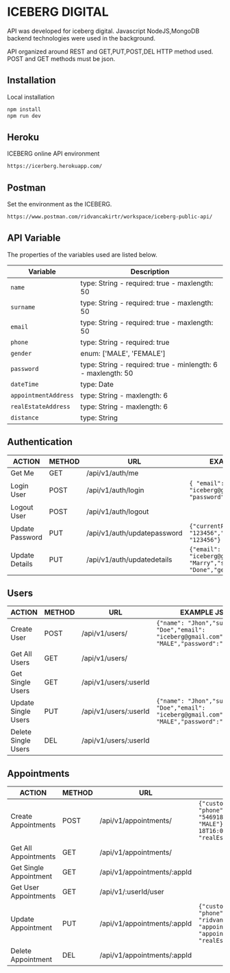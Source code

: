 # ICEBERG DIGITAL

API was developed for iceberg digital. Javascript NodeJS,MongoDB backend technologies were used in the background.

API organized around REST and GET,PUT,POST,DEL HTTP method used. POST and GET methods must be json.

## Installation
Local installation 
```sh
npm install
npm run dev
```

## Heroku
ICEBERG online API environment
```sh
https://icerberg.herokuapp.com/
```

## Postman
Set the environment as the ICEBERG.
```sh
https://www.postman.com/ridvancakirtr/workspace/iceberg-public-api/
```

## API Variable

The properties of the variables used are listed below.


| Variable      | Description                                                  |
| ------------- | ------------------------------------------------------------ |
| `name`        | type: String - required: true - maxlength: 50                |
| `surname`     | type: String - required: true - maxlength: 50                |
| `email`       | type: String - required: true - maxlength: 50                |
| `phone`       | type: String - required: true                                |
| `gender`      | enum: ['MALE', 'FEMALE']                                     |
| `password`    | type: String - required: true - minlength: 6 - maxlength: 50 |
| `dateTime`    | type: Date                                                   |
| `appointmentAddress`    | type: String - maxlength: 6                        |
| `realEstateAddress`     | type: String - maxlength: 6                        |
| `distance`              | type: String                                       |

## Authentication

| ACTION          | METHOD | URL                         | EXAMPLE JSON |
| --------------- | ------ | --------------------------- | ----         |
| Get Me          | GET    | /api/v1/auth/me             ||
| Login User      | POST   | /api/v1/auth/login          | ``` { "email": "iceberg@gmail.com", "password": "123456" } ``` |
| Logout User     | POST   | /api/v1/auth/logout         ||
| Update Password | PUT    | /api/v1/auth/updatepassword | ``` {"currentPassword": "123456","newPassword": "123456"} ``` |
| Update Details  | PUT    | /api/v1/auth/updatedetails  | ``` {"email": "iceberg@gmail.com","name": "Marry","surname": "Done","gender":"MALE"} ``` |

## Users

| ACTION               | METHOD | URL                         | EXAMPLE JSON |
| -------------------- | ------ | --------------------------- | ------------ |
| Create User          | POST   | /api/v1/users/              | ``` {"name": "Jhon","surname": "Doe","email": "iceberg@gmail.com","gender": "MALE","password":"123456"} ``` |
| Get All Users        | GET    | /api/v1/users/              |  |
| Get Single Users     | GET    | /api/v1/users/:userId       |  |
| Update  Single Users | PUT    | /api/v1/users/:userId       | ``` {"name": "Jhon","surname": "Doe","email": "iceberg@gmail.com","gender": "MALE","password":"123456"} ``` |
| Delete  Single Users | DEL    | /api/v1/users/:userId        |  |

## Appointments

| ACTION                 | METHOD | URL                          | EXAMPLE JSON |
| --------------------   | ------ | ---------------------------- | ------------ |
| Create Appointments    | POST   | /api/v1/appointments/        | ``` {"customer": {"name": "John","surname": "Doe",            "phone": "5469189000","email":"customer1@gmail.com","gender": "MALE"},"appointment": {"dateTime": "2016-05-18T16:00:00Z","appointmentAddress": "OX495NU",            "realEstateAddress": "CM27PJ"} } ``` |
| Get All Appointments   | GET    | /api/v1/appointments/        |  |
| Get Single Appointment | GET    | /api/v1/appointments/:appId  |  |
| Get User Appointments  | GET    | /api/v1/:userId/user         |  |
| Update Appointment     | PUT    | /api/v1/appointments/:appId  | ``` {"customer": {"name": "RIDVAN","surname": "Kosar",        "phone": "5469189000","email": "ridvancakirtr@gmail.com","gender": "MALE"},    "appointment": {"dateTime": "2016-05-18T16:00:00Z",        "appointmentAddress": "OX495NU",        "realEstateAddress": "CM27PJ"}} ``` |
| Delete Appointment     | DEL    | /api/v1/appointments/:appId  |  |

